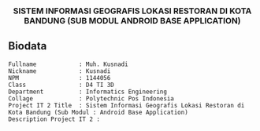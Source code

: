 <h3 align="center">
SISTEM INFORMASI GEOGRAFIS LOKASI RESTORAN DI KOTA BANDUNG (SUB MODUL ANDROID BASE APPLICATION)
</h3>

Biodata
-------
```
Fullname 			: Muh. Kusnadi
Nickname 			: Kusnadi
NPM		 			: 1144056
Class	 			: D4 TI 3D
Department  		: Informatics Engineering
Collage				: Polytechnic Pos Indonesia
Project IT 2 Title  : Sistem Informasi Geografis Lokasi Restoran di Kota Bandung (Sub Modul : Android Base Application)
Description Project IT 2 :
```
